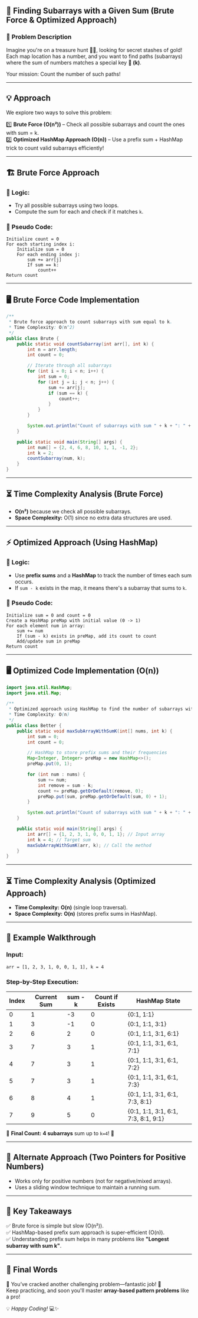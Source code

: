 

## 🚀 **Finding Subarrays with a Given Sum (Brute Force & Optimized Approach)**  

### 📝 **Problem Description**  
Imagine you're on a treasure hunt 🏴‍☠️, looking for secret stashes of gold! Each map location has a number, and you want to find paths (subarrays) where the sum of numbers matches a special key **🔑 (k)**.  

Your mission: Count the number of such paths!  

---

## 💡 **Approach**  

We explore two ways to solve this problem:  

1️⃣ **Brute Force (O(n²))** – Check all possible subarrays and count the ones with sum = k.  
2️⃣ **Optimized HashMap Approach (O(n))** – Use a prefix sum + HashMap trick to count valid subarrays efficiently!  

---

## 🏗️ **Brute Force Approach**  

### 🔹 **Logic:**  
- Try all possible subarrays using two loops.  
- Compute the sum for each and check if it matches `k`.  

### 🔹 **Pseudo Code:**  
```plaintext
Initialize count = 0
For each starting index i:
    Initialize sum = 0
    For each ending index j:
        sum += arr[j]
        If sum == k:
            count++
Return count
```

---

## 🖥️ **Brute Force Code Implementation**  
```java
/**
 * Brute force approach to count subarrays with sum equal to k.
 * Time Complexity: O(n^2)
 */
public class Brute {
    public static void countSubarray(int arr[], int k) {
        int n = arr.length;
        int count = 0;

        // Iterate through all subarrays
        for (int i = 0; i < n; i++) {
            int sum = 0;
            for (int j = i; j < n; j++) {
                sum += arr[j];
                if (sum == k) {
                    count++;
                }
            }
        }

        System.out.println("Count of subarrays with sum " + k + ": " + count);
    }

    public static void main(String[] args) {
        int num[] = {2, 4, 6, 8, 10, 1, 1, -1, 2};
        int k = 2;
        countSubarray(num, k);
    }
}
```

---

## ⏳ **Time Complexity Analysis (Brute Force)**  
- **O(n²)** because we check all possible subarrays.  
- **Space Complexity:** O(1) since no extra data structures are used.  

---

## ⚡ **Optimized Approach (Using HashMap)**  

### 🔹 **Logic:**  
- Use **prefix sums** and a **HashMap** to track the number of times each sum occurs.  
- If `sum - k` exists in the map, it means there's a subarray that sums to `k`.  

### 🔹 **Pseudo Code:**  
```plaintext
Initialize sum = 0 and count = 0
Create a HashMap preMap with initial value (0 -> 1)
For each element num in array:
    sum += num
    If (sum - k) exists in preMap, add its count to count
    Add/update sum in preMap
Return count
```

---

## 🖥️ **Optimized Code Implementation (O(n))**  
```java
import java.util.HashMap;
import java.util.Map;

/**
 * Optimized approach using HashMap to find the number of subarrays with sum equal to k.
 * Time Complexity: O(n)
 */
public class Better {
    public static void maxSubArrayWithSumK(int[] nums, int k) {
        int sum = 0;
        int count = 0;

        // HashMap to store prefix sums and their frequencies
        Map<Integer, Integer> preMap = new HashMap<>();
        preMap.put(0, 1);

        for (int num : nums) {
            sum += num;
            int remove = sum - k;
            count += preMap.getOrDefault(remove, 0);
            preMap.put(sum, preMap.getOrDefault(sum, 0) + 1);
        }

        System.out.println("Count of subarrays with sum " + k + ": " + count);
    }

    public static void main(String[] args) {
        int arr[] = {1, 2, 3, 1, 0, 0, 1, 1}; // Input array
        int k = 4; // Target sum
        maxSubArrayWithSumK(arr, k); // Call the method
    }
}
```

---

## ⏳ **Time Complexity Analysis (Optimized Approach)**  
- **Time Complexity:** **O(n)** (single loop traversal).  
- **Space Complexity:** **O(n)** (stores prefix sums in HashMap).  

---

## 🌟 **Example Walkthrough**  
### **Input:**  
```plaintext
arr = [1, 2, 3, 1, 0, 0, 1, 1], k = 4
```
### **Step-by-Step Execution:**  
| Index | Current Sum | sum - k | Count if Exists | HashMap State |
|--------|------------|---------|-----------------|---------------|
| 0      | 1          | -3      | 0               | {0:1, 1:1}    |
| 1      | 3          | -1      | 0               | {0:1, 1:1, 3:1} |
| 2      | 6          | 2       | 0               | {0:1, 1:1, 3:1, 6:1} |
| 3      | 7          | 3       | 1               | {0:1, 1:1, 3:1, 6:1, 7:1} |
| 4      | 7          | 3       | 1               | {0:1, 1:1, 3:1, 6:1, 7:2} |
| 5      | 7          | 3       | 1               | {0:1, 1:1, 3:1, 6:1, 7:3} |
| 6      | 8          | 4       | 1               | {0:1, 1:1, 3:1, 6:1, 7:3, 8:1} |
| 7      | 9          | 5       | 0               | {0:1, 1:1, 3:1, 6:1, 7:3, 8:1, 9:1} |

🔹 **Final Count:** **4 subarrays** sum up to `k=4`! 🎯  

---

## 🔄 **Alternate Approach (Two Pointers for Positive Numbers)**  
- Works only for positive numbers (not for negative/mixed arrays).  
- Uses a sliding window technique to maintain a running sum.  

---

## 🎯 **Key Takeaways**  
✅ Brute force is simple but slow (O(n²)).  
✅ HashMap-based prefix sum approach is super-efficient (O(n)).  
✅ Understanding prefix sum helps in many problems like **"Longest subarray with sum k"**.  

---

## 🚀 **Final Words**  
🥳 You’ve cracked another challenging problem—fantastic job! 🎉  
Keep practicing, and soon you'll master **array-based pattern problems** like a pro!  

💡 _Happy Coding!_ 💻✨